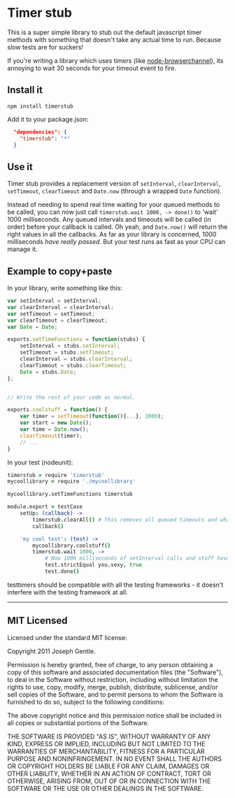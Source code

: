 # Timer stub

This is a super simple library to stub out the default javascript timer methods with something that
doesn't take any actual time to run. Because slow tests are for suckers!

If you're writing a library which uses timers (like [node-browserchannel](https://github.com/josephg/node-browserchannel)), its annoying to wait 30 seconds for your timeout event to fire.

## Install it

```
npm install timerstub
```

Add it to your package.json:

```json
  "dependencies": {
    "timerstub": "*"
  }
```


## Use it

Timer stub provides a replacement version of `setInterval`, `clearInterval`, `setTimeout`, `clearTimeout` and `Date.now` (through a wrapped `Date` function).

Instead of needing to spend real time waiting for your queued methods to be called, you can now just call `timerstub.wait 1000, -> done()` to 'wait' 1000 milliseconds. Any queued intervals and timeouts will be called (in order) before your callback is called. Oh yeah, and `Date.now()` will return the right values in all the callbacks. As far as your library is concerned, 1000 milliseconds *have really passed*. But your test runs as fast as your CPU can manage it.


## Example to copy+paste

In your library, write something like this:

```javascript
var setInterval = setInterval;
var clearInterval = clearInterval;
var setTimeout = setTimeout;
var clearTimeout = clearTimeout;
var Date = Date;

exports.setTimeFunctions = function(stubs) {
	setInterval = stubs.setInterval;
	setTimeout = stubs.setTimeout;
	clearInterval = stubs.clearInterval;
	clearTimeout = stubs.clearTimeout;
	Date = stubs.Date;
};


// Write the rest of your code as normal.

exports.coolstuff = function() {
	var timer = setTimeout(function(){...}, 1000);
	var start = new Date();
	var time = Date.now();
	clearTimeout(timer);
	// ...
}
```

In your test (nodeunit):

```coffeescript
timerstub = require 'timerstub'
mycoollibrary = require './mycoollibrary'

mycoollibrary.setTimeFunctions timerstub

module.export = testCase
	setUp: (callback) ->
		timerstub.clearAll() # This removes all queued timeouts and whatnot
		callback()

	'my cool test': (test) ->
		mycoollibrary.coolstuff()
		timerstub.wait 1000, ->
			# Now 1000 milliseconds of setInterval calls and stuff have run... instantly!
			test.strictEqual you.sexy, true
			test.done()
```

testtimers should be compatible with all the testing frameworks - it doesn't interfere with the
testing framework at all.


---

## MIT Licensed

Licensed under the standard MIT license:

Copyright 2011 Joseph Gentle.

Permission is hereby granted, free of charge, to any person obtaining a copy
of this software and associated documentation files (the "Software"), to deal
in the Software without restriction, including without limitation the rights
to use, copy, modify, merge, publish, distribute, sublicense, and/or sell
copies of the Software, and to permit persons to whom the Software is
furnished to do so, subject to the following conditions:

The above copyright notice and this permission notice shall be included in
all copies or substantial portions of the Software.

THE SOFTWARE IS PROVIDED "AS IS", WITHOUT WARRANTY OF ANY KIND, EXPRESS OR
IMPLIED, INCLUDING BUT NOT LIMITED TO THE WARRANTIES OF MERCHANTABILITY,
FITNESS FOR A PARTICULAR PURPOSE AND NONINFRINGEMENT. IN NO EVENT SHALL THE
AUTHORS OR COPYRIGHT HOLDERS BE LIABLE FOR ANY CLAIM, DAMAGES OR OTHER
LIABILITY, WHETHER IN AN ACTION OF CONTRACT, TORT OR OTHERWISE, ARISING FROM,
OUT OF OR IN CONNECTION WITH THE SOFTWARE OR THE USE OR OTHER DEALINGS IN
THE SOFTWARE.
